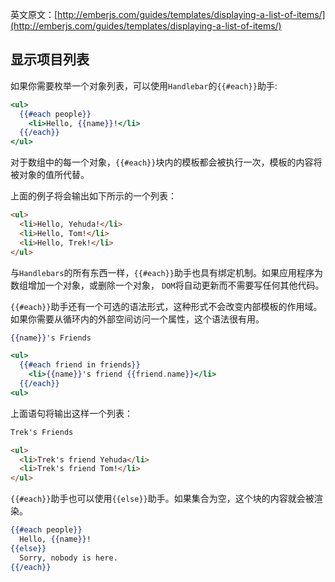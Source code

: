 英文原文：[http://emberjs.com/guides/templates/displaying-a-list-of-items/](http://emberjs.com/guides/templates/displaying-a-list-of-items/)

## 显示项目列表

如果你需要枚举一个对象列表，可以使用`Handlebar`的`{{#each}}`助手:

```handlebars
<ul>
  {{#each people}}
    <li>Hello, {{name}}!</li>
  {{/each}}
</ul>
```

对于数组中的每一个对象，`{{#each}}`块内的模板都会被执行一次，模板的内容将被对象的值所代替。

上面的例子将会输出如下所示的一个列表：

```html
<ul>
  <li>Hello, Yehuda!</li>
  <li>Hello, Tom!</li>
  <li>Hello, Trek!</li>
</ul>
```

与`Handlebars`的所有东西一样，`{{#each}}`助手也具有绑定机制。如果应用程序为数组增加一个对象，或删除一个对象，
`DOM`将自动更新而不需要写任何其他代码。

`{{#each}}`助手还有一个可选的语法形式，这种形式不会改变内部模板的作用域。如果你需要从循环内的外部空间访问一个属性，这个语法很有用。

```handlebars
{{name}}'s Friends

<ul>
  {{#each friend in friends}}
    <li>{{name}}'s friend {{friend.name}}</li>
  {{/each}}
<ul>
```

上面语句将输出这样一个列表：

```html
Trek's Friends

<ul>
  <li>Trek's friend Yehuda</li>
  <li>Trek's friend Tom!</li>
</ul>
```

`{{#each}}`助手也可以使用`{{else}}`助手。如果集合为空，这个块的内容就会被渲染。

```handlebars
{{#each people}}
  Hello, {{name}}!
{{else}}
  Sorry, nobody is here.
{{/each}}  
```
